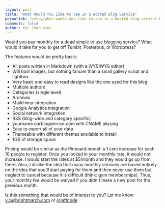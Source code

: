 ```yaml
---
layout: post
title: "What Would You Like to See In a Hosted Blog Service"
permalink: /entry/what-would-you-like-to-see-in-a-hosted-blog-service.html
comments: false
author: Vic Cherubini
---
```


Would you pay monthly for a dead simple to use blogging service? What would it take for you to get off Tumblr, Posterous, or Wordpress?

The features would be pretty basic:

+  All posts written in Markdown (with a WYSIWYG editor)
+  Will host images, but nothing fancier than a small gallery script and lightbox
+  Very basic and easy to read designs like the one used for this blog
+  Multiple authors
+  Categories (single level)
+  Archives
+  Mailchimp integration
+  Google Analytics integration
+  Social network integration
+  RSS (blog-wide and category specific)
+  yourname.ourblogservice.com with CNAME aliasing
+  Easy to export all of your data
+  Themeable with different themes available to install
+  1GB of storage space

Pricing would be similar as the Pinboard model: a 1 cent increase for each 10 people to register. Once you locked in your monthly rate, it would not increase. I would start the rates at $5/month and they would go up from there. Also, I dislike the idea that many monthly services are based entirely on the idea that you'll start paying for them and then never use them but neglect to cancel because it is difficult (think: gym memberships). Thus, your monthly fee would be waived if you didn't make a new post for the previous month.

Is this something that would be of interest to you? Let me know: <vic@brightmarch.com> or [@leftnode](https://twitter.com/leftnode)
